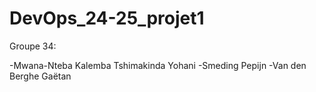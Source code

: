 # DevOps_24-25_projet1

Groupe 34:

-Mwana-Nteba Kalemba Tshimakinda Yohani
-Smeding Pepijn
-Van den Berghe Gaëtan



